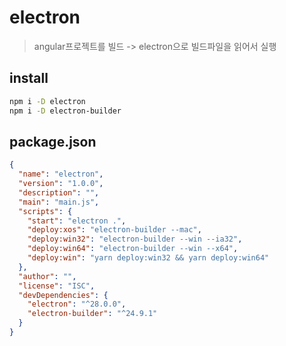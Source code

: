 # electron

> angular프로젝트를 빌드 -> electron으로 빌드파일을 읽어서 실행

## install

```sh
npm i -D electron
npm i -D electron-builder
```

## package.json

```json
{
  "name": "electron",
  "version": "1.0.0",
  "description": "",
  "main": "main.js",
  "scripts": {
    "start": "electron .",
    "deploy:xos": "electron-builder --mac",
    "deploy:win32": "electron-builder --win --ia32",
    "deploy:win64": "electron-builder --win --x64",
    "deploy:win": "yarn deploy:win32 && yarn deploy:win64"
  },
  "author": "",
  "license": "ISC",
  "devDependencies": {
    "electron": "^28.0.0",
    "electron-builder": "^24.9.1"
  }
}
```
